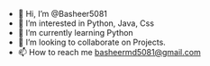 - 👋 Hi, I’m @Basheer5081
- 👀 I’m interested in Python, Java, Css
- 🌱 I’m currently learning Python
- 💞️ I’m looking to collaborate on Projects.
- 📫 How to reach me basheermd5081@gmail.com

<!---
Basheer5081/Basheer5081 is a ✨ special ✨ repository because its `README.md` (this file) appears on your GitHub profile.
You can click the Preview link to take a look at your changes.
--->
